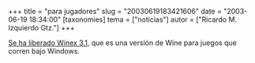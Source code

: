 +++
title = "para jugadores"
slug = "20030619183421606"
date = "2003-06-19 18:34:00"
[taxonomies]
tema = ["noticias"]
autor = ["Ricardo M. Izquierdo Gtz."]
+++

[Se ha liberado Winex
3.1](http://downloads.transgaming.com/files/winex-3.1_releasenotes.txt),
que es una versión de Wine para juegos que corren bajo Windows.

